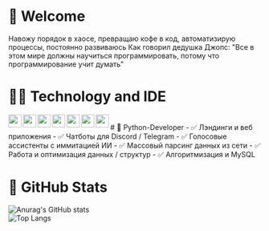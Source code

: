 # 🙋 Welcome

Навожу порядок в хаосе, превращаю кофе в код, автоматизирую процессы, постоянно развиваюсь
Как говорил дедушка Джопс: "Все в этом мире должны научиться программировать, потому что программирование учит думать"
<br>
# 👨‍💻 Technology and IDE
<img align="left" width="26px" src="https://img.icons8.com/color/344/python--v1.png">
<img align="left" width="26px" src="https://img.icons8.com/color/344/intellij-idea.png">
<img align="left" width="26px" src="https://img.icons8.com/color/344/django.png">
<img align="left" width="26px" src="https://img.icons8.com/fluency/344/sublime-text.png">
<img align="left" width="26px" src="https://img.icons8.com/color/344/html-5--v1.png">
<img align="left" width="26px" src="https://img.icons8.com/dusk/344/css3.png">
<img align="left" width="26px" src="https://img.icons8.com/color/344/mysql-logo.png">

<br>
# 🐍 Python-Developer  
- ✅ Лэндинги и веб приложения
- ✅ Чатботы для Discord / Telegram
- ✅ Голосовые ассистенты с иммитацией ИИ 
- ✅ Массовый парсинг данных из сети 
- ✅ Работа и оптимизация данных / структур
- ✅ Алгоритмизация и MySQL

<br>

# 🙂 GitHub Stats

![Anurag's GitHub stats](https://github-readme-stats.vercel.app/api?username=StacLigasfolf&show_icons=true&theme=radical)
<br>
![Top Langs](https://github-readme-stats.vercel.app/api/top-langs/?username=StacLigasfolf&langs_count=8)
<br>






